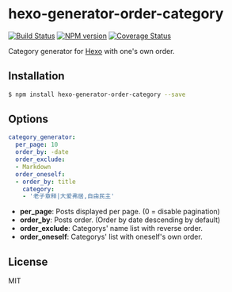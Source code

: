 # hexo-generator-order-category

[![Build Status](https://travis-ci.org/guorant/hexo-generator-order-category.svg?branch=master)](https://travis-ci.org/guorant/hexo-generator-order-category)
[![NPM version](https://badge.fury.io/js/hexo-generator-order-category.svg)](https://www.npmjs.com/package/hexo-generator-order-category)
[![Coverage Status](https://img.shields.io/coveralls/guorant/hexo-generator-order-category.svg)](https://coveralls.io/r/guorant/hexo-generator-order-category?branch=master)

Category generator for [Hexo] with one's own order.

## Installation

``` bash
$ npm install hexo-generator-order-category --save
```

## Options

``` yaml
category_generator:
  per_page: 10
  order_by: -date
  order_exclude:
  - Markdown
  order_oneself:
  - order_by: title
    category:
    - '老子章释|大爱弗居,自由民主'
```

- **per_page**: Posts displayed per page. (0 = disable pagination)
- **order_by**: Posts order. (Order by date descending by default)
- **order_exclude**: Categorys' name list with reverse order.
- **order_oneself**: Categorys' list with oneself's own order.

## License

MIT

[Hexo]: http://hexo.io/
